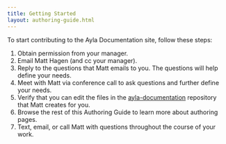 ```yaml
---
title: Getting Started
layout: authoring-guide.html
---
```


To start contributing to the Ayla Documentation site, follow these steps:

1. Obtain permission from your manager.
1. Email Matt Hagen (and cc your manager). 
1. Reply to the questions that Matt emails to you. The questions will help define your needs.
1. Meet with Matt via conference call to ask questions and further define your needs.
1. Verify that you can edit the files in the [ayla-documentation](https://github.com/AylaNetworks/ayla-documentation) repository that Matt creates for you. 
1. Browse the rest of this Authoring Guide to learn more about authoring pages.
1. Text, email, or call Matt with questions throughout the course of your work.
